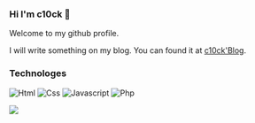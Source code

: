 ### Hi I'm c10ck 👋
Welcome to my github profile.

I will write something on my blog. You can found it at [c10ck'Blog](https://c10ck.github.io).
### Technologes
![Html](https://img.shields.io/badge/Html-orange?style=flat-square&logo=html5&logoColor=white) ![Css](https://img.shields.io/badge/Css-yellow?style=flat-square&logo=css3&logoColor=white) ![Javascript](https://img.shields.io/badge/Javascript-yellow?style=flat-square&logo=javascript&logoColor=white) ![Php](https://img.shields.io/badge/Php-purple?style=flat-square&logo=php&logoColor=white)

![](https://github-readme-stats.vercel.app/api?username=c10ck-p)
